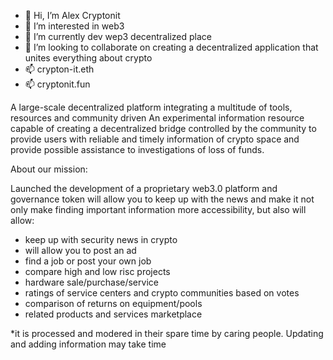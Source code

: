 - 👋 Hi, I’m Alex Cryptonit
- 👀 I’m interested in web3
- 🌱 I’m currently dev wep3 decentralized place
- 💞️ I’m looking to collaborate on creating a decentralized application that unites everything about crypto
- 📫 crypton-it.eth
- 📫 cryptonit.fun

A large-scale decentralized platform integrating a multitude of tools, resources and community driven
An experimental information resource capable of creating a decentralized bridge controlled by the community to provide users with reliable and timely information of crypto space and provide possible assistance to investigations of loss of funds.

About our mission:

Launched the development of a proprietary web3.0 platform and governance token will allow you to keep up with the news and make it not only make finding important information more accessibility, but also will allow:
- keep up with security news in crypto
- will allow you to post an ad
- find a job or post your own job
- compare high and low risc projects
- hardware sale/purchase/service
- ratings of service centers and crypto communities based on votes
- comparison of returns on equipment/pools
- related products and services marketplace

*it is processed and modered in their spare time by caring people. Updating and adding information may take time
